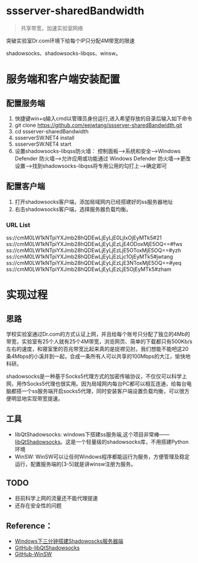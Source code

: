 # ssserver-sharedBandwidth

> 共享带宽，加速实验室网络

突破实验室Dr.com环境下给每个IP只分配4M带宽的限速

shadowsocks、shadowsocks-libqss、winsw。

# 服务端和客户端安装配置

## 配置服务端
1. 快捷键win+q输入cmd以管理员身份运行,进入希望存放的目录后输入如下命令
2. git clone https://github.com/eejwtang/ssserver-sharedBandwidth.git
3. cd ssserver-sharedBandwidth
4. ssserverSW.NET4 install 
5. ssserverSW.NET4 start
6. 设置shadowsocks-libqss防火墙：
	控制面板-->系统和安全-->Windows Defender 防火墙-->允许应用或功能通过 Windows Defender 防火墙-->更改设置-->找到shadowsocks-libqss将专用公用的勾打上-->确定即可

## 配置客户端

1. 打开shadowsocks客户端，添加局域网内已经搭建好的ss服务器地址
2. 右击shadowsocks客户端，选择服务器负载均衡。

### URL List
ss://cmM0LW1kNTpiYXJmb28hQDEwLjEyLjE0LjIxOjEyMTk5#21
ss://cmM0LW1kNTpiYXJmb28hQDEwLjEyLjEzLjE4ODoxMjE5OQ==#fws
ss://cmM0LW1kNTpiYXJmb28hQDEwLjEyLjEzLjE5OToxMjE5OQ==#yzh
ss://cmM0LW1kNTpiYXJmb28hQDEwLjEyLjEzLjc1OjEyMTk5#jwtang
ss://cmM0LW1kNTpiYXJmb28hQDEwLjEyLjEzLjE3NToxMjE5OQ==#yeq
ss://cmM0LW1kNTpiYXJmb28hQDEwLjEyLjEzLjE5OjEyMTk5#zham

# 实现过程

## 思路
学校实验室通过Dr.com的方式认证上网，并且给每个账号只分配了独立的4Mb的带宽，实验室有25个人就有25个4M带宽，浏览网页、简单的下载都只有500Kb/s左右的速度，和寝室里的百兆带宽比起来真的是捉襟见肘。我们想能不能吧这20条4Mbps的小溪并到一起，合成一条所有人可以共享的100Mbps的大江，愉快地科研。

shadowsocks是一种基于Socks5代理方式的加密传输协议，不仅仅可以科学上网，用作Socks5代理也很实用。因为局域网内每台PC都可以相互连通，给每台电脑都搭一个ss服务端开启socks5代理，同时安装客户端设置负载均衡，可以很方便明显地实现带宽提速。

## 工具
- libQtShadowsocks:
	windows下搭建ss服务端,这个项目非常棒——[libQtShadowsocks](https://github.com/shadowsocks/libQtShadowsocks)。这是一个轻量级的shadowsocks库，不用搭建Python环境
- WinSW:
	WinSW可以让任何Windows程序都能运行为服务，方便管理及稳定运行，配置服务端的[3-5]就是讲winsw注册为服务。

## TODO
- 目前科学上网的流量还不能代理提速
- 还存在安全性的问题

## Reference：
- [Windows下三分钟搭建Shadowoscks服务器端](https://www.librehat.com/three-minutes-to-set-up-shadowsocks-server-on-windows/)
- [GitHub-libQtShadowsocks](https://github.com/shadowsocks/libQtShadowsocks)
- [GitHub-WinSW](https://github.com/kohsuke/winsw)
